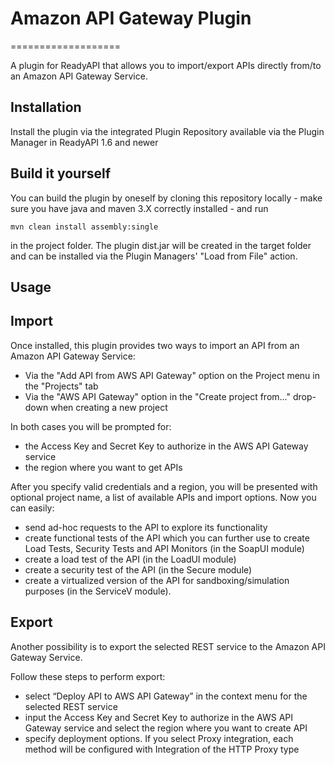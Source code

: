 # Amazon API Gateway Plugin

===================

A plugin for ReadyAPI that allows you to import/export APIs directly from/to an Amazon API Gateway Service.

Installation
------------

Install the plugin via the integrated Plugin Repository available via the Plugin Manager in ReadyAPI 1.6 and newer

Build it yourself
-----------------

You can build the plugin by oneself by cloning this repository locally - make sure you have java and maven 3.X correctly 
installed - and run 

```mvn clean install assembly:single```

in the project folder. The plugin dist.jar will be created in the target folder and can be installed via the 
Plugin Managers' "Load from File" action.

Usage
-----

Import
------

Once installed, this plugin provides two ways to import an API from an Amazon API Gateway Service:

* Via the "Add API from AWS API Gateway" option on the Project menu in the "Projects" tab
* Via the "AWS API Gateway" option in the "Create project from..." drop-down when creating a new project

In both cases you will be prompted for:
* the Access Key and Secret Key to authorize in the AWS API Gateway service
* the region where you want to get APIs

After you specify valid credentials and a region, you will be presented with optional project name, a list of available APIs and import options. Now you can easily:

* send ad-hoc requests to the API to explore its functionality
* create functional tests of the API which you can further use to create Load Tests, Security Tests and API Monitors
(in the SoapUI module)
* create a load test of the API (in the LoadUI module)
* create a security test of the API (in the Secure module)
* create a virtualized version of the API for sandboxing/simulation purposes (in the ServiceV module).

Export
------

Another possibility is to export the selected REST service to the Amazon API Gateway Service.

Follow these steps to perform export:
* select “Deploy API to AWS API Gateway” in the context menu for the selected REST service
* input the Access Key and Secret Key to authorize in the AWS API Gateway service and select the region where you want to create API
* specify deployment options. If you select Proxy integration, each method will be configured with Integration of the HTTP Proxy type
